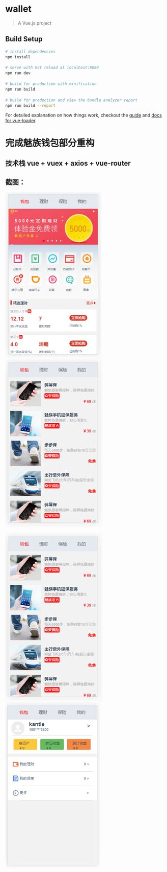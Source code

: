 # wallet

> A Vue.js project

## Build Setup

``` bash
# install dependencies
npm install

# serve with hot reload at localhost:8080
npm run dev

# build for production with minification
npm run build

# build for production and view the bundle analyzer report
npm run build --report
```

For detailed explanation on how things work, checkout the [guide](http://vuejs-templates.github.io/webpack/) and [docs for vue-loader](http://vuejs.github.io/vue-loader).


# 完成魅族钱包部分重构
## 技术栈 vue + vuex + axios + vue-router

## 截图：

![首屏](https://github.com/LeeDou/wallet/blob/master/img/home.png)
![](https://github.com/LeeDou/wallet/blob/master/img/safe.png)

![](https://github.com/LeeDou/wallet/blob/master/img/safe.png)
![](https://github.com/LeeDou/wallet/blob/master/img/my.png)